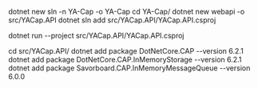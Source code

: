 dotnet new sln -n YA-Cap -o YA-Cap
cd YA-Cap/
dotnet new webapi -o src/YACap.API
dotnet sln add src/YACap.API/YACap.API.csproj

dotnet run --project src/YACap.API/YACap.API.csproj

cd src/YACap.API/
dotnet add package DotNetCore.CAP --version 6.2.1
dotnet add package DotNetCore.CAP.InMemoryStorage --version 6.2.1
dotnet add package Savorboard.CAP.InMemoryMessageQueue --version 6.0.0